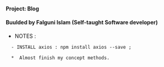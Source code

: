 #### Project: Blog

#### Buulded by Falguni Islam (Self-taught Software developer)


* NOTES :
```
  - INSTALL axios : npm install axios --save ;
  
  *  Almost finish my concept methods.


```